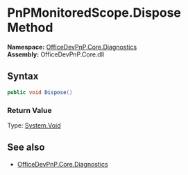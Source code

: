# PnPMonitoredScope.Dispose Method  
**Namespace:** [OfficeDevPnP.Core.Diagnostics](OfficeDevPnP.Core.Diagnostics.md)  
**Assembly:** OfficeDevPnP.Core.dll  
## Syntax
```C#
public void Dispose()
```
### Return Value
Type: [System.Void](System.Void.md)  

## See also
- [OfficeDevPnP.Core.Diagnostics](OfficeDevPnP.Core.Diagnostics.md)
